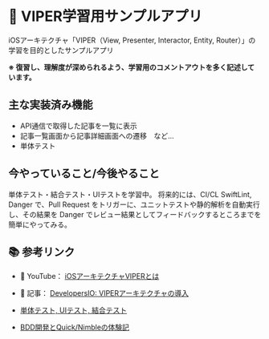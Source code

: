 # 📱 VIPER学習用サンプルアプリ

iOSアーキテクチャ「VIPER（View, Presenter, Interactor, Entity, Router）」の学習を目的としたサンプルアプリ

**※ 復習し、理解度が深められるよう、学習用のコメントアウトを多く記述しています。**

## 主な実装済み機能
- API通信で取得した記事を一覧に表示
- 記事一覧画面から記事詳細画面への遷移　など...
- 単体テスト

## 今やっていること/今後やること
単体テスト・結合テスト・UIテストを学習中。
将来的には、CI/CL SwiftLint, Danger で、Pull Request をトリガーに、ユニットテストや静的解析を自動実行し、その結果を Danger でレビュー結果としてフィードバックするところまでを簡単にやってみる。

## 📚 参考リンク

- 🎥 YouTube： [iOSアーキテクチャVIPERとは](https://www.youtube.com/watch?v=ieqNIySokxI&t=74s)
- 📖 記事： [DevelopersIO: VIPERアーキテクチャの導入](https://dev.classmethod.jp/articles/developers-io-2020-viper-architecture)

- [単体テスト, UIテスト, 結合テスト](https://qiita.com/airy_flutter/items/a3d2a7b31f7bce68bccf)
- [BDD開発とQuick/Nimbleの体験記](https://qiita.com/ymp-a/items/363a7bfb33d8b5a82db9)

